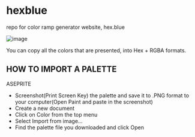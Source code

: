 # hexblue
repo for color ramp generator website, hex.blue

![image](https://github.com/calvinmorett/hexblue/assets/11654917/163379f1-38ca-4d5c-8ffb-ff87305f0cb5)

You can copy all the colors that are presented, into Hex + RGBA formats.

HOW TO IMPORT A PALETTE
----
ASEPRITE

- Screenshot(Print Screen Key) the palette and save it to .PNG format to your computer(Open Paint and paste in the screenshot)
- Create a new document
- Click on Color from the top menu
- Select Import from image...
- Find the palette file you downloaded and click Open
